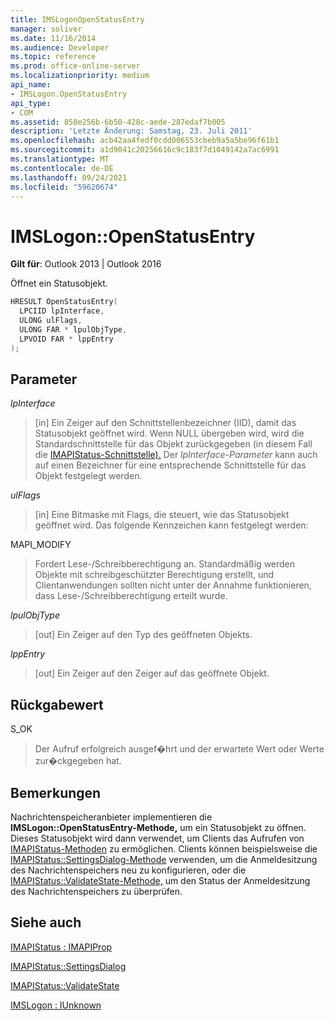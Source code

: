 ```yaml
---
title: IMSLogonOpenStatusEntry
manager: soliver
ms.date: 11/16/2014
ms.audience: Developer
ms.topic: reference
ms.prod: office-online-server
ms.localizationpriority: medium
api_name:
- IMSLogon.OpenStatusEntry
api_type:
- COM
ms.assetid: 850e256b-6b50-428c-aede-287edaf7b005
description: 'Letzte Änderung: Samstag, 23. Juli 2011'
ms.openlocfilehash: acb42aa4fedf0cdd006553cbeb9a5a5be96f61b1
ms.sourcegitcommit: a1d9041c20256616c9c183f7d1049142a7ac6991
ms.translationtype: MT
ms.contentlocale: de-DE
ms.lasthandoff: 09/24/2021
ms.locfileid: "59620674"
---
```

# <a name="imslogonopenstatusentry"></a>IMSLogon::OpenStatusEntry

  
  
**Gilt für**: Outlook 2013 | Outlook 2016 
  
Öffnet ein Statusobjekt.
  
```cpp
HRESULT OpenStatusEntry(
  LPCIID lpInterface,
  ULONG ulFlags,
  ULONG FAR * lpulObjType,
  LPVOID FAR * lppEntry
);
```

## <a name="parameters"></a>Parameter

 _lpInterface_
  
> [in] Ein Zeiger auf den Schnittstellenbezeichner (IID), damit das Statusobjekt geöffnet wird. Wenn NULL übergeben wird, wird die Standardschnittstelle für das Objekt zurückgegeben (in diesem Fall die [IMAPIStatus-Schnittstelle).](imapistatusimapiprop.md) Der  _lpInterface-Parameter_ kann auch auf einen Bezeichner für eine entsprechende Schnittstelle für das Objekt festgelegt werden. 
    
 _ulFlags_
  
> [in] Eine Bitmaske mit Flags, die steuert, wie das Statusobjekt geöffnet wird. Das folgende Kennzeichen kann festgelegt werden:
    
MAPI_MODIFY 
  
> Fordert Lese-/Schreibberechtigung an. Standardmäßig werden Objekte mit schreibgeschützter Berechtigung erstellt, und Clientanwendungen sollten nicht unter der Annahme funktionieren, dass Lese-/Schreibberechtigung erteilt wurde. 
    
 _lpulObjType_
  
> [out] Ein Zeiger auf den Typ des geöffneten Objekts.
    
 _lppEntry_
  
> [out] Ein Zeiger auf den Zeiger auf das geöffnete Objekt.
    
## <a name="return-value"></a>Rückgabewert

S_OK 
  
> Der Aufruf erfolgreich ausgef�hrt und der erwartete Wert oder Werte zur�ckgegeben hat.
    
## <a name="remarks"></a>Bemerkungen

Nachrichtenspeicheranbieter implementieren die **IMSLogon::OpenStatusEntry-Methode,** um ein Statusobjekt zu öffnen. Dieses Statusobjekt wird dann verwendet, um Clients das Aufrufen von [IMAPIStatus-Methoden](imapistatusimapiprop.md) zu ermöglichen. Clients können beispielsweise die [IMAPIStatus::SettingsDialog-Methode](imapistatus-settingsdialog.md) verwenden, um die Anmeldesitzung des Nachrichtenspeichers neu zu konfigurieren, oder die [IMAPIStatus::ValidateState-Methode,](imapistatus-validatestate.md) um den Status der Anmeldesitzung des Nachrichtenspeichers zu überprüfen. 
  
## <a name="see-also"></a>Siehe auch



[IMAPIStatus : IMAPIProp](imapistatusimapiprop.md)
  
[IMAPIStatus::SettingsDialog](imapistatus-settingsdialog.md)
  
[IMAPIStatus::ValidateState](imapistatus-validatestate.md)
  
[IMSLogon : IUnknown](imslogoniunknown.md)

